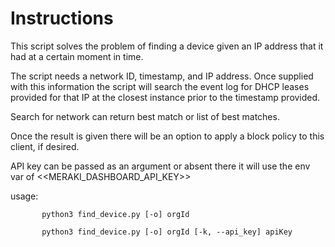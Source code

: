 # Instructions
This script solves the problem of finding a device given an IP address that it had at a certain moment in time.

The script needs a network ID, timestamp, and IP address. Once supplied with this information the script
 will search the event log for DHCP leases provided for that IP at the closest instance prior to the timestamp
 provided.
 
 Search for network can return best match or list of best matches.
 
 Once the result is given there will be an option to apply a block policy to this client, if desired.
 
 API key can be passed as an argument or absent there it will use the env var of <<MERAKI_DASHBOARD_API_KEY>>
 
 usage: 
 ```
        python3 find_device.py [-o] orgId
 
        python3 find_device.py [-o] orgId [-k, --api_key] apiKey
```
